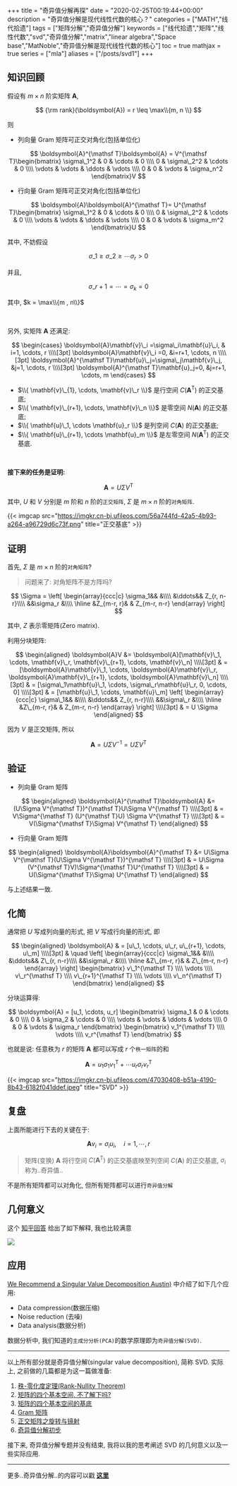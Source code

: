 +++
title = "奇异值分解再探"
date = "2020-02-25T00:19:44+00:00"
description = "奇异值分解是现代线性代数的核心？"
categories = ["MATH","线代拾遗"]
tags = ["矩阵分解","奇异值分解"]
keywords = ["线代拾遗","矩阵","线性代数","svd","奇异值分解","matrix","linear algebra","Space base","MatNoble","奇异值分解是现代线性代数的核心"]
toc = true
mathjax = true
series = ["mla"]
aliases = ["/posts/svd1"]
+++

<!--more-->

## 知识回顾

假设有 $m\times n$ 阶实矩阵 $\boldsymbol{A}$, 

$$
{\rm rank}(\boldsymbol{A}) = r \leq \max\\{m, n \\}
$$ 

则

- 列向量 Gram 矩阵可正交对角化(包括单位化)

$$
\boldsymbol{A}^{\mathsf T}\boldsymbol{A} = V^{\mathsf T}\begin{bmatrix} \sigma\_1^2 & 0 & \cdots & 0 \\\\
0 & \sigma\_2^2 & \cdots & 0 \\\\
\vdots & \vdots & \ddots & \vdots \\\\
0 & 0 & \vdots & \sigma_n^2 
\end{bmatrix}V
$$

- 行向量 Gram 矩阵可正交对角化(包括单位化)

$$
\boldsymbol{A}\boldsymbol{A}^{\mathsf T}= U^{\mathsf T}\begin{bmatrix} \sigma\_1^2 & 0 & \cdots & 0 \\\\
0 & \sigma\_2^2 & \cdots & 0 \\\\
\vdots & \vdots & \ddots & \vdots \\\\
0 & 0 & \vdots & \sigma_m^2 
\end{bmatrix}U
$$

其中, 不妨假设

$$\sigma\_1 \geq \sigma\_2 \geq \cdots \sigma_r > 0$$

并且, 

$$\sigma\_{r+1} = \cdots = \sigma_k = 0  $$

其中, $k = \max\\{m , n\\}$

<br />

另外, 实矩阵 $\boldsymbol{A}$ 还满足:

$$
\begin{cases}
\boldsymbol{A}\mathbf{v}\_i =\sigma\_i\mathbf{u}\_i, & i=1, \cdots, r
\\\\[3pt]
\boldsymbol{A}\mathbf{v}\_i =0,  &i=r+1, \cdots, n
\\\\[3pt]
\boldsymbol{A}^{\mathsf T}\mathbf{u}\_j=\sigma\_j\mathbf{v}\_j, &j=1, \cdots, r
\\\\[3pt]
\boldsymbol{A}^{\mathsf T}\mathbf{u}_j=0,  &j=r+1, \cdots, m
\end{cases}
$$

- $\\{ \mathbf{v}\_{1}, \cdots, \mathbf{v}\_r \\}$ 是行空间 $C(\boldsymbol{A}^{\mathsf T})$ 的正交基底;
- $\\{ \mathbf{v}\_{r+1}, \cdots, \mathbf{v}\_n \\}$ 是零空间 $N(\boldsymbol{A})$ 的正交基底;
- $\\{ \mathbf{u}\_1, \cdots \mathbf{u}_r \\}$ 是列空间 $C(\boldsymbol{A})$ 的正交基底;
- $\\{ \mathbf{u}\_{r+1}, \cdots \mathbf{u}_m \\}$ 是左零空间 $N(\boldsymbol{A}^{\mathsf T})$ 的正交基底.

<br />

**接下来的任务是证明:**

$$
\boldsymbol{A} = U\Sigma V^{\mathsf T}
$$

其中, $U$ 和 $V$ 分别是 $m$ 阶和 $n$ 阶的`正交矩阵`, $\Sigma$ 是 $m\times n$ 阶的`对角矩阵`. 

{{< imgcap src="https://imgkr.cn-bj.ufileos.com/56a744fd-42a5-4b93-a264-a96729d6c73f.png" title="正交基底" >}}

## 证明

首先, $\Sigma$ 是 $m\times n$ 阶的`对角矩阵`?

> 问题来了: 对角矩阵不是方阵吗?

$$
	\Sigma = \left[
	\begin{array}{ccc|c}
\sigma_1&&  &\\\\ 
&\ddots&& Z_{r, n-r}\\\\ 
&&\sigma_r &\\\\
\hline &Z_{m-r, r}& & Z_{m-r, n-r} 
	\end{array}
	\right]
$$

其中, $Z$ 表示零矩阵(Zero matrix).

利用分块矩阵:

$$
\begin{aligned}
\boldsymbol{A}V &= \boldsymbol{A}[\mathbf{v}\_1,  \cdots, \mathbf{v}\_r, \mathbf{v}\_{r+1}, \cdots, \mathbf{v}\_n] \\\\[3pt]
& = [\boldsymbol{A}\mathbf{v}\_1,  \cdots, \boldsymbol{A}\mathbf{v}\_r, \boldsymbol{A}\mathbf{v}\_{r+1}, \cdots, \boldsymbol{A}\mathbf{v}\_n]  \\\\[3pt]
& = [\sigma\_1\mathbf{u}\_1, \cdots, \sigma\_r\mathbf{u}\_r, 0, \cdots, 0] \\\\[3pt]
& = [\mathbf{u}\_1, \cdots, \mathbf{u}\_m] \left[
	\begin{array}{ccc|c}
\sigma\_1&&  &\\\\ 
&\ddots&& Z_{r, n-r}\\\\ 
&&\sigma\_r &\\\\
\hline &Z\_{m-r, r}& & Z_{m-r, n-r} 
	\end{array}
	\right] \\\\[3pt]
  & = U \Sigma
\end{aligned}
$$

因为 $V$ 是正交矩阵, 所以

$$
\boldsymbol{A} = U\Sigma V^{-1} = U\Sigma V^{\mathsf T}
$$

## 验证

- 列向量 Gram 矩阵

$$
\begin{aligned}
\boldsymbol{A}^{\mathsf T}\boldsymbol{A} &= (U\Sigma V^{\mathsf T})^{\mathsf T}U\Sigma V^{\mathsf T} \\\\[3pt]
& = V\Sigma^{\mathsf T} (U^{\mathsf T}U) \Sigma V^{\mathsf T} \\\\[3pt]
& = V(\Sigma^{\mathsf T}\Sigma) V^{\mathsf T}
\end{aligned}
$$

- 行向量 Gram 矩阵

$$
\begin{aligned}
\boldsymbol{A}\boldsymbol{A}^{\mathsf T} &= U\Sigma V^{\mathsf T}(U\Sigma V^{\mathsf T})^{\mathsf T} \\\\[3pt]
& = U\Sigma (V^{\mathsf T}V)\Sigma^{\mathsf T}U^{\mathsf T} \\\\[3pt]
& = U(\Sigma^{\mathsf T}\Sigma) U^{\mathsf T}
\end{aligned}
$$

与上述结果一致.

## 化简

通常把 $U$ 写成列向量的形式, 把 $V$ 写成行向量的形式, 即

$$
\begin{aligned}
\boldsymbol{A} & = [u\_1, \cdots, u\_r, u\_{r+1}, \cdots,  u\_m]
\\\\[3pt]
& \quad \left[
	\begin{array}{ccc|c}
\sigma\_1&&  &\\\\ 
&\ddots&& Z\_{r, n-r}\\\\ 
&&\sigma\_r &\\\\
\hline &Z\_{m-r, r}& & Z\_{m-r, n-r} 
	\end{array} \right] 
  \begin{bmatrix}
  v\_1^{\mathsf T} \\\\
  \vdots \\\\
  v\_r^{\mathsf T} \\\\
   v\_{r+1}^{\mathsf T} \\\\
  \vdots \\\\
    v\_n^{\mathsf T}
  \end{bmatrix}
  \end{aligned}
$$

分块运算得:

$$
\boldsymbol{A} = [u_1, \cdots, u_r]
\begin{bmatrix} \sigma_1 & 0 & \cdots & 0 \\\\
0 & \sigma_2 & \cdots & 0 \\\\
\vdots & \vdots & \ddots & \vdots \\\\
0 & 0 & \vdots & \sigma_r
\end{bmatrix}
  \begin{bmatrix}
  v_1^{\mathsf T} \\\\
  \vdots \\\\
  v_r^{\mathsf T}
  \end{bmatrix}
$$

也就是说: 任意秩为 $r$ 的矩阵 $\boldsymbol{A}$ 都可以写成 $r$ 个`秩一矩阵`的和

$$
\boldsymbol{A} = u_1\sigma_1 v_1^{\mathsf T} + \cdots u_r\sigma_r v_r^{\mathsf T}
$$

{{< imgcap src="https://imgkr.cn-bj.ufileos.com/47030408-b51a-4190-8b43-6182f041ddef.jpeg" title="SVD" >}}


## 复盘

上面所能进行下去的关键在于:

$$
\boldsymbol{A}v_i = \sigma_i u_i, \quad i = 1, \cdots, r
$$

> 矩阵(变换) $\boldsymbol{A}$ 将行空间 $C(\boldsymbol{A}^{\mathsf T})$ 的正交基底映至列空间 $C(\boldsymbol{A})$ 的正交基底, $\sigma_i$ 称为..奇异值..

不是所有矩阵都可以对角化, 但所有矩阵都可以进行`奇异值分解`

## 几何意义

这个 [知乎回答](https://zhuanlan.zhihu.com/p/57803955) 给出了如下解释, 我也比较满意

![](https://imgkr.cn-bj.ufileos.com/f3070f87-ddd7-430b-bbb5-83172534d3f0.png)


## 应用

[We Recommend a Singular Value Decomposition Austin)](http://www.ams.org/publicoutreach/feature-column/fcarc-svd "We Recommend a Singular Value Decomposition (David Austin)") 中介绍了如下几个应用:

- Data compression(数据压缩)
- Noise reduction (去噪)
- Data analysis(数据分析)

数据分析中, 我们知道的`主成分分析(PCA)`的数学原理即为`奇异值分解(SVD)`.

<hr />

以上所有部分就是奇异值分解(singular value decomposition), 简称 SVD. 实际上, 之前做的几篇都是为这一篇做准备:

1. [秩-零化度定理(Rank-Nullity Theorem)](https://matnoble.me/posts/rank-nullity/)
2. [矩阵的四个基本空间, 不了解下吗?](https://matnoble.me/posts/matrix4basicth/)
3. [矩阵的四个基本空间的基底](https://matnoble.me/posts/basicspacebase/)
4. [Gram 矩阵](https://matnoble.me/posts/gram/)
5. [正交矩阵之旋转与镜射](https://matnoble.me/posts/rotationandmirroring/)
6. [奇异值分解初步](https://matnoble.me/posts/svd/)

接下来, 奇异值分解专题并没有结束, 我将以我的思考阐述 SVD 的几何意义以及一些实际应用.

<hr />

更多..奇异值分解..的内容可以戳 [**这里**](https://matnoble.me/tags/%E5%A5%87%E5%BC%82%E5%80%BC%E5%88%86%E8%A7%A3/)
